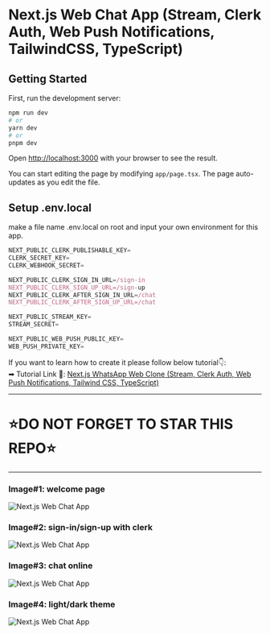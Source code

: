 # Next.js Web Chat App (Stream, Clerk Auth, Web Push Notifications, TailwindCSS, TypeScript)

## Getting Started

First, run the development server:

```bash
npm run dev
# or
yarn dev
# or
pnpm dev
```

Open [http://localhost:3000](http://localhost:3000) with your browser to see the result.

You can start editing the page by modifying `app/page.tsx`. The page auto-updates as you edit the file.

## Setup .env.local

make a file name .env.local on root and input your own environment for this app.

```js
NEXT_PUBLIC_CLERK_PUBLISHABLE_KEY=
CLERK_SECRET_KEY=
CLERK_WEBHOOK_SECRET=

NEXT_PUBLIC_CLERK_SIGN_IN_URL=/sign-in
NEXT_PUBLIC_CLERK_SIGN_UP_URL=/sign-up
NEXT_PUBLIC_CLERK_AFTER_SIGN_IN_URL=/chat
NEXT_PUBLIC_CLERK_AFTER_SIGN_UP_URL=/chat

NEXT_PUBLIC_STREAM_KEY=
STREAM_SECRET=

NEXT_PUBLIC_WEB_PUSH_PUBLIC_KEY=
WEB_PUSH_PRIVATE_KEY=
```

If you want to learn how to create it please follow below tutorial👇: <br />
➡ Tutorial Link 💚: [Next.js WhatsApp Web Clone (Stream, Clerk Auth, Web Push Notifications, Tailwind CSS, TypeScript)](https://www.youtube.com/watch?v=9afMU7GOcAg&t=3824s)

---

# ⭐DO NOT FORGET TO STAR THIS REPO⭐

---

### Image#1: welcome page

![Next.js Web Chat App](https://res.cloudinary.com/dymu4drhj/image/upload/c_limit,w_800/c_limit,w_800/f_auto/q_auto/qpo8kupgchp8kporae7g?_a=BAVAfVBy0)

### Image#2: sign-in/sign-up with clerk

![Next.js Web Chat App](https://res.cloudinary.com/dymu4drhj/image/upload/c_limit,w_800/c_limit,w_800/f_auto/q_auto/opzysz54qmfwsv6ugqaz?_a=BAVAfVBy0)

### Image#3: chat online

![Next.js Web Chat App](https://res.cloudinary.com/dymu4drhj/image/upload/c_limit,w_800/f_auto/q_auto/sn51texkee3zi1p6oxbz?_a=BAVAfVBy0)

### Image#4: light/dark theme

![Next.js Web Chat App](https://res.cloudinary.com/dymu4drhj/image/upload/c_limit,w_800/f_auto/q_auto/ammgiye7d8nneumhqr7q?_a=BAVAfVBy0)
